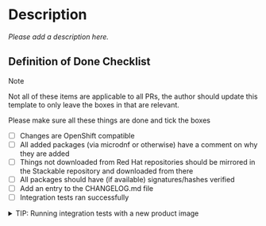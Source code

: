 # Description

*Please add a description here.*

## Definition of Done Checklist

> [!NOTE]
> Not all of these items are applicable to all PRs, the author should update this template to only leave the boxes in that are relevant.

Please make sure all these things are done and tick the boxes

- [ ] Changes are OpenShift compatible
- [ ] All added packages (via microdnf or otherwise) have a comment on why they are added
- [ ] Things not downloaded from Red Hat repositories should be mirrored in the Stackable repository and downloaded from there
- [ ] All packages should have (if available) signatures/hashes verified
- [ ] Add an entry to the CHANGELOG.md file
- [ ] Integration tests ran successfully

<details>
<summary>TIP: Running integration tests with a new product image</summary>

The image can be built and uploaded to the kind cluster with the following commands:

```shell
boil build <IMAGE> --image-version <RELEASE_VERSION> --strip-architecture --load
kind load docker-image <MANIFEST_URI> --name=<name-of-your-test-cluster>
```

See the output of `boil` to retrieve the image manifest URI for `<MANIFEST_URI>`.
</details>
